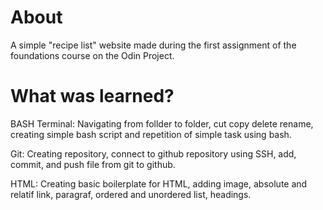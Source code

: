 # About
A simple "recipe list" website made during the first assignment of the foundations course on the Odin Project.

# What was learned?
BASH Terminal: Navigating from follder to folder, cut copy delete rename, creating simple bash script and repetition of simple task using bash.

Git: Creating repository, connect to github repository using SSH, add, commit, and push file from git to github.

HTML: Creating basic boilerplate for HTML, adding image, absolute and relatif link, paragraf, ordered and unordered list, headings.

